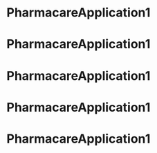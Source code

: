# PharmacareApplication1
# PharmacareApplication1
# PharmacareApplication1
# PharmacareApplication1
# PharmacareApplication1
